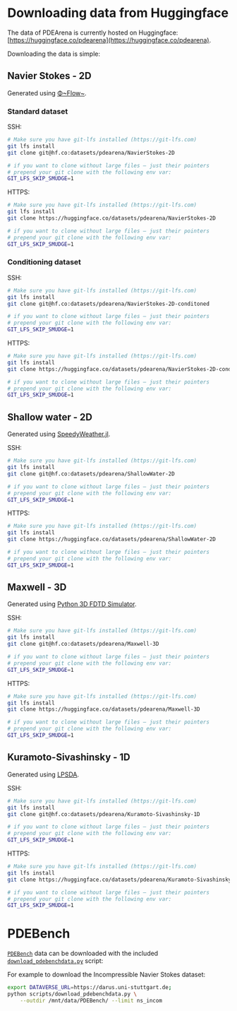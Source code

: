 # Downloading data from Huggingface

The data of PDEArena is currently hosted on Huggingface: [https://huggingface.co/pdearena](https://huggingface.co/pdearena).

Downloading the data is simple:

## Navier Stokes - 2D

Generated using [Φ~Flow~](https://github.com/tum-pbs/PhiFlow/).

### Standard dataset

SSH:
```bash
# Make sure you have git-lfs installed (https://git-lfs.com)
git lfs install
git clone git@hf.co:datasets/pdearena/NavierStokes-2D

# if you want to clone without large files – just their pointers
# prepend your git clone with the following env var:
GIT_LFS_SKIP_SMUDGE=1
```

HTTPS:
```bash
# Make sure you have git-lfs installed (https://git-lfs.com)
git lfs install
git clone https://huggingface.co/datasets/pdearena/NavierStokes-2D

# if you want to clone without large files – just their pointers
# prepend your git clone with the following env var:
GIT_LFS_SKIP_SMUDGE=1
```

### Conditioning dataset

SSH:
```bash
# Make sure you have git-lfs installed (https://git-lfs.com)
git lfs install
git clone git@hf.co:datasets/pdearena/NavierStokes-2D-conditoned

# if you want to clone without large files – just their pointers
# prepend your git clone with the following env var:
GIT_LFS_SKIP_SMUDGE=1
```

HTTPS:
```bash
# Make sure you have git-lfs installed (https://git-lfs.com)
git lfs install
git clone https://huggingface.co/datasets/pdearena/NavierStokes-2D-conditoned

# if you want to clone without large files – just their pointers
# prepend your git clone with the following env var:
GIT_LFS_SKIP_SMUDGE=1
```


## Shallow water - 2D

Generated using [SpeedyWeather.jl](https://github.com/milankl/SpeedyWeather.jl).

SSH:
```bash
# Make sure you have git-lfs installed (https://git-lfs.com)
git lfs install
git clone git@hf.co:datasets/pdearena/ShallowWater-2D

# if you want to clone without large files – just their pointers
# prepend your git clone with the following env var:
GIT_LFS_SKIP_SMUDGE=1
```

HTTPS:
```bash
# Make sure you have git-lfs installed (https://git-lfs.com)
git lfs install
git clone https://huggingface.co/datasets/pdearena/ShallowWater-2D

# if you want to clone without large files – just their pointers
# prepend your git clone with the following env var:
GIT_LFS_SKIP_SMUDGE=1
```

## Maxwell - 3D

Generated using [Python 3D FDTD Simulator](https://github.com/flaport/fdtd).

SSH:
```bash
# Make sure you have git-lfs installed (https://git-lfs.com)
git lfs install
git clone git@hf.co:datasets/pdearena/Maxwell-3D

# if you want to clone without large files – just their pointers
# prepend your git clone with the following env var:
GIT_LFS_SKIP_SMUDGE=1
```

HTTPS:
```bash
# Make sure you have git-lfs installed (https://git-lfs.com)
git lfs install
git clone https://huggingface.co/datasets/pdearena/Maxwell-3D

# if you want to clone without large files – just their pointers
# prepend your git clone with the following env var:
GIT_LFS_SKIP_SMUDGE=1
```

## Kuramoto-Sivashinsky - 1D

Generated using [LPSDA](https://github.com/brandstetter-johannes/LPSDA).

SSH:
```bash
# Make sure you have git-lfs installed (https://git-lfs.com)
git lfs install
git clone git@hf.co:datasets/pdearena/Kuramoto-Sivashinsky-1D

# if you want to clone without large files – just their pointers
# prepend your git clone with the following env var:
GIT_LFS_SKIP_SMUDGE=1
```

HTTPS:
```bash
# Make sure you have git-lfs installed (https://git-lfs.com)
git lfs install
git clone https://huggingface.co/datasets/pdearena/Kuramoto-Sivashinsky-1D

# if you want to clone without large files – just their pointers
# prepend your git clone with the following env var:
GIT_LFS_SKIP_SMUDGE=1
```

# PDEBench

[`PDEBench`](https://github.com/pdebench/PDEBench) data can be downloaded with the included [`download_pdebenchdata.py`](<>) script:

For example to download the Incompressible Navier Stokes dataset:

```bash
export DATAVERSE_URL=https://darus.uni-stuttgart.de;
python scripts/download_pdebenchdata.py \
    --outdir /mnt/data/PDEBench/ --limit ns_incom
```
